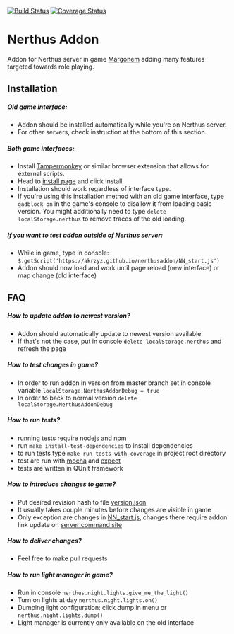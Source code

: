 [![Build Status](https://travis-ci.org/akrzyz/nerthusaddon.svg?branch=master)](https://travis-ci.org/akrzyz/nerthusaddon)
[![Coverage Status](https://coveralls.io/repos/github/akrzyz/nerthusaddon/badge.svg?branch=master)](https://coveralls.io/github/akrzyz/nerthusaddon?branch=master)

Nerthus Addon
======
  Addon for Nerthus server in game [Margonem](http://www.margonem.pl/) adding many features targeted towards role playing.

Installation
------
##### Old game interface:
  - Addon should be installed automatically while you're on Nerthus server.
  - For other servers, check instruction at the bottom of this section.
##### Both game interfaces:
  - Install [Tampermonkey](https://www.tampermonkey.net/) or similar browser extension that allows for external scripts.
  - Head to [install page](https://akrzyz.github.io/nerthusaddon/nerthus_addon.user.js) and click install.
  - Installation should work regardless of interface type.
  - If you're using this installation method with an old game interface, type `gadblock on` in the game's console
  to disallow it from loading basic version. You might additionally need to type `delete localStorage.nerthus` to
  remove traces of the old loading.
##### If you want to test addon outside of Nerthus server:
  - While in game, type in console: `$.getScript('https://akrzyz.github.io/nerthusaddon/NN_start.js')`
  - Addon should now load and work until page reload (new interface) or map change (old interface)
 
FAQ
------
##### How to update addon to newest version?
  - Addon should automatically update to newest version available
  - If that's not the case, put in console `delete localStorage.nerthus` and refresh the page

##### How to test changes in game?
  * In order to run addon in version from master branch set in console variable `localStorage.NerthusAddonDebug = true`
  * In order to back to normal version `delete localStorage.NerthusAddonDebug`

##### How to run tests?
  * running tests require nodejs and npm
  * run `make install-test-dependencies` to install dependencies
  * to run tests type `make run-tests-with-coverage` in project root directory
  * test are run with [mocha](https://mochajs.org/) and [expect](https://github.com/Automattic/expect.js/)
  * tests are written in QUnit framework

##### How to introduce changes to game?
  * Put desired revision hash to file [version.json](version.json)
  * It usually takes couple minutes before changes are visible in game
  * Only exception are changes in [NN_start.js](NN_start.js), changes there require addon link update on [server command site](http://serwery.margonem.pl/)

##### How to deliver changes?
  * Feel free to make pull requests

##### How to run light manager in game?
  * Run in console `nerthus.night.lights.give_me_the_light()`
  * Turn on lights at day `nerthus.night.lights.on()`
  * Dumping light configuration: click dump in menu or `nerthus.night.lights.dump()`
  * Light manager is currently only available on the old interface
